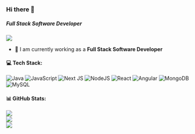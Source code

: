 ### Hi there 👋

##### **Full Stack Software Developer**

[![](https://visitcount.itsvg.in/api?id=shovon58&icon=0&color=0)](https://visitcount.itsvg.in)

- 🔭 I am currently working as a **Full Stack Software Developer**
#### 💻 Tech Stack:
![Java](https://img.shields.io/badge/java-%23ED8B00.svg?style=flat&logo=java&logoColor=white) ![JavaScript](https://img.shields.io/badge/javascript-%23323330.svg?style=flat&logo=javascript&logoColor=%23F7DF1E) ![Next JS](https://img.shields.io/badge/Next-black?style=flat&logo=next.js&logoColor=white) ![NodeJS](https://img.shields.io/badge/node.js-6DA55F?style=flat&logo=node.js&logoColor=white) ![React](https://img.shields.io/badge/react-%2320232a.svg?style=flat&logo=react&logoColor=%2361DAFB) ![Angular](https://img.shields.io/badge/angular-%23DD0031.svg?style=flat&logo=angular&logoColor=white) ![MongoDB](https://img.shields.io/badge/MongoDB-%234ea94b.svg?style=flat&logo=mongodb&logoColor=white) ![MySQL](https://img.shields.io/badge/mysql-%2300f.svg?style=flat&logo=mysql&logoColor=white)
#### 📊 GitHub Stats:
![](https://github-readme-stats.vercel.app/api?username=shovon58&theme=radical&hide_border=false&include_all_commits=false&count_private=false)<br/>
![](https://github-readme-streak-stats.herokuapp.com/?user=shovon58&theme=radical&hide_border=false)<br/>
![](https://github-readme-stats.vercel.app/api/top-langs/?username=shovon58&theme=radical&hide_border=false&include_all_commits=false&count_private=false&layout=compact)
